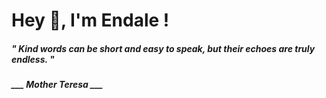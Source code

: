 <h1 title="head"> Hey 👋, I'm Endale !</h1>

**<h5><i>" Kind words can be short and easy to speak, but their echoes are truly endless. "</i></h5>**

*<b>___ Mother Teresa ___</b>*
